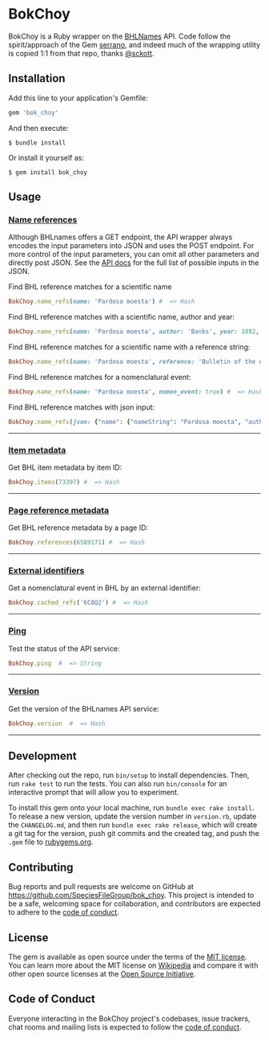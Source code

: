 # BokChoy

BokChoy is a Ruby wrapper on the [BHLNames](https://github.com/gnames/bhlnames) API. Code follow the spirit/approach of the Gem [serrano](https://github.com/sckott/serrano), and indeed much of the wrapping utility is copied 1:1 from that repo, thanks [@sckott](https://github.com/sckott).

## Installation

Add this line to your application's Gemfile:

```ruby
gem 'bok_choy'
```

And then execute:

    $ bundle install

Or install it yourself as:

    $ gem install bok_choy

## Usage

### [Name references](https://bhlnames.globalnames.org/apidoc/index.html#/default/post-name-refs)
Although BHLnames offers a GET endpoint, the API wrapper always encodes the input parameters into JSON and uses the POST endpoint. 
For more control of the input parameters, you can omit all other parameters and directly post JSON. See the [API docs](https://bhlnames.globalnames.org/apidoc/index.html#/default/post-name-refs) for the full list of possible inputs in the JSON.

Find BHL reference matches for a scientific name
```ruby
BokChoy.name_refs(name: 'Pardosa moesta') #  => Hash
```

Find BHL reference matches with a scientific name, author and year:
```ruby
BokChoy.name_refs(name: 'Pardosa moesta', author: 'Banks', year: 1892, reference: 'Bulletin of the American Museum of Natural History v.29 (1911)', nomen_event: false) #  => Hash
```

Find BHL reference matches for a scientific name with a reference string:
```ruby
BokChoy.name_refs(name: 'Pardosa moesta', reference: 'Bulletin of the American Museum of Natural History v.29 (1911)') #  => Hash
```

Find BHL reference matches for a nomenclatural event:
```ruby
BokChoy.name_refs(name: 'Pardosa moesta', nomen_event: true) #  => Hash
```

Find BHL reference matches with json input:
```ruby
BokChoy.name_refs(json: {"name": {"nameString": "Pardosa moesta", "author": "Banks", "year": 1892}, "reference": {}, "params": {"nomenEvent": true}}) #  => Hash
```

---
### [Item metadata](https://bhlnames.globalnames.org/apidoc/index.html#/default/get-item)
Get BHL item metadata by item ID:
```ruby
BokChoy.items(73397) #  => Hash
```

---
### [Page reference metadata](https://bhlnames.globalnames.org/apidoc/index.html#/default/get-refs)
Get BHL reference metadata by a page ID:
```ruby
BokChoy.references(6589171) #  => Hash
```

---
### [External identifiers](https://bhlnames.globalnames.org/apidoc/index.html#/default/get-cached-refs)
Get a nomenclatural event in BHL by an external identifier:
```ruby
BokChoy.cached_refs('6C8Q2') #  => Hash
```

---
### [Ping](https://bhlnames.globalnames.org/apidoc/index.html#/default/get-ping)
Test the status of the API service:
```ruby
BokChoy.ping  #  => String
```

---
### [Version](https://bhlnames.globalnames.org/apidoc/index.html#/default/get-version)
Get the version of the BHLnames API service:
```ruby
BokChoy.version  #  => Hash
```

---

## Development

After checking out the repo, run `bin/setup` to install dependencies. Then, run `rake test` to run the tests. You can also run `bin/console` for an interactive prompt that will allow you to experiment.

To install this gem onto your local machine, run `bundle exec rake install`. To release a new version, update the version number in `version.rb`, update the `CHANGELOG.md`, and then run `bundle exec rake release`, which will create a git tag for the version, push git commits and the created tag, and push the `.gem` file to [rubygems.org](https://rubygems.org).

## Contributing

Bug reports and pull requests are welcome on GitHub at https://github.com/SpeciesFileGroup/bok_choy. This project is intended to be a safe, welcoming space for collaboration, and contributors are expected to adhere to the [code of conduct](https://github.com/SpeciesFileGroup/bok_choy/blob/main/CODE_OF_CONDUCT.md).

## License

The gem is available as open source under the terms of the [MIT license](https://github.com/SpeciesFileGroup/bok_choy/blob/main/LICENSE.txt). You can learn more about the MIT license on [Wikipedia](https://en.wikipedia.org/wiki/MIT_License) and compare it with other open source licenses at the [Open Source Initiative](https://opensource.org/license/mit/).

## Code of Conduct

Everyone interacting in the BokChoy project's codebases, issue trackers, chat rooms and mailing lists is expected to follow the [code of conduct](https://github.com/SpeciesFileGroup/bok_choy/blob/main/CODE_OF_CONDUCT.md).
